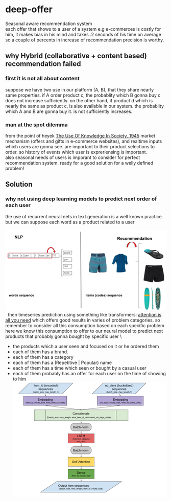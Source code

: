 # deep-offer
Seasonal aware recommendation system \
each offer that shows to a user of a system e.g e-commerces is costly for him, it makes bias in his mind and takes .2 seconds of his time on average so a couple of percents in increase of recommendation precision is worthy.

## why Hybrid (collaborative + content based) recommendation failed
### first it is not all about content
suppose we have two use in our platform (A, B), that they share nearly same properties. if A order product c, the probablity which B gonna buy c does not increase sufficiently. on the other hand, if product d which is nearly the same as product c, is also available in our system. the probablity which A and B are gonna buy it. is not sufficiently increases.

### man at the spot dilemma
from the point of heyek [The Use Of Knowledge In Society, 1945](https://www.cato.org/sites/cato.org/files/articles/hayek-use-knowledge-society.pdf) market mechanism (offers and gifts in e-commerce websites), and realtime inputs which users are gonna see. are important to their product selections to order. so history of events which user is expreriensing is important. \
also seasonal needs of users is imporant to consider for perfect recommendation system. ready for a good solution for a welly defined problem!

## Solution
### why not using deep learning models to predict next order of each user
the use of recurrent neural nets in text generation is a well known practice. but we can suppose each word as a product related to a user \
&nbsp;
![alt text](https://github.com/PooryaSharifi/deep-offer/blob/main/text_gen.png?raw=true)
&nbsp;
then timeseries prediction using something like transformers: [attention is all you need](https://arxiv.org/abs/1706.03762) which offers good results in varies of problem categories. so remember to consider all this consumption based on each specific problem \
here we know this consumption to offer to our neural model to predict next products that probably gonna bought by specific user \
  - the products which a user seen and focused on it or he ordered them
  - each of them has a brand.
  - each of them has a category
  - each of them has a (Repetitive | Popular) name
  - each of them has a time which seen or bought by a casual user
  - each of them probably has an offer for each user on the time of showing to him
&nbsp;
![alt text](https://github.com/PooryaSharifi/deep-offer/blob/main/offer_gen.png?raw=true)
&nbsp;
